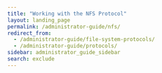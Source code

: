 ```yaml
---
title: "Working with the NFS Protocol"
layout: landing_page
permalink: /administrator-guide/nfs/
redirect_from:
  - /administrator-guide/file-system-protocols/
  - /administrator-guide/protocols/
sidebar: administrator_guide_sidebar
search: exclude
---
```

